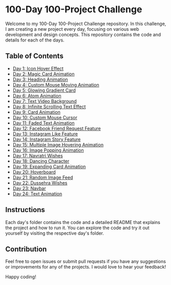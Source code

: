 # 100-Day 100-Project Challenge

Welcome to my 100-Day 100-Project Challenge repository. In this challenge, I am creating a new project every day, focusing on various web development and design concepts. This repository contains the code and details for each of the days.

## Table of Contents

- [Day 1: Icon Hover Effect](Day1-Icon-Hover-Effect/README.md)
- [Day 2: Magic Card Animation](Day2-Magic-Card-Animation/README.md)
- [Day 3: Heading Animation](Day3-Heading-Animation/README.md)
- [Day 4: Custom Mouse Moving Animation](Day4-Custom-Mouse-Moving-Animation/README.md)
- [Day 5: Glowing Gradient Card](Day5-Glowing-Gradient-Card/README.md)
- [Day 6: Atom Animation](Day6-Atom-Animation/README.md)
- [Day 7: Text Video Background](Day7-Text-Video-Background/README.md)
- [Day 8: Infinite Scrolling Text Effect](Day8-Infinite-Scrolling-Text-Effect/README.md)
- [Day 9: Card Animation](Day9-Card-Animation/README.md)
- [Day 10: Custom Mouse Cursor](Day10-Custom-Mouse-Cursor/README.md)
- [Day 11: Faded Text Animation](Day11-Faded-Text-Animation/README.md)
- [Day 12: Facebook Friend Request Feature](Day12-Facebook-Friend-Request-Feature/README.md)
- [Day 13: Instagram Like Feature](Day13-Instagram-Like-Feature/README.md)
- [Day 14: Instagram Story Feature](Day14-Instagram-Story-Feature/README.md)
- [Day 15: Multiple Image Hovering Animation](Day15-Multiple-Image-Hovering-Animation/README.md)
- [Day 16: Image Popping Animation](Day16-Image-Popping-Animation/README.md)
- [Day 17: Navratri Wishes](Day17-Navratri-Wishes/README.md)
- [Day 18: Dancing Character](Day18-Dancing-Character/README.md)
- [Day 19: Expanding Card Animation](Day19-Expanding-Card-Animation/README.md)
- [Day 20: Hoverboard](Day20-Hoverboard/README.md)
- [Day 21: Random Image Feed](Day21-Random-Image-Feed/README.md)
- [Day 22: Dussehra Wishes](Day22-Dussehra-Wishes/README.md)
- [Day 23: Navbar](Day23-Navbar/README.md)
- [Day 24: Text Animation](Day24-Text-Animation/README.md)

## Instructions

Each day's folder contains the code and a detailed README that explains the project and how to run it. You can explore the code and try it out yourself by visiting the respective day's folder.

## Contribution

Feel free to open issues or submit pull requests if you have any suggestions or improvements for any of the projects. I would love to hear your feedback!

Happy coding!
